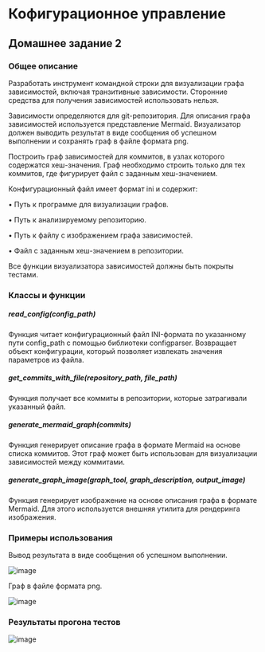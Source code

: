 # Кофигурационное управление

## Домашнее задание 2

### Общее описание

Разработать инструмент командной строки для визуализации графа
зависимостей, включая транзитивные зависимости. Сторонние средства для
получения зависимостей использовать нельзя.

Зависимости определяются для git-репозитория. Для описания графа
зависимостей используется представление Mermaid. Визуализатор должен
выводить результат в виде сообщения об успешном выполнении и сохранять граф
в файле формата png.

Построить граф зависимостей для коммитов, в узлах которого содержатся
хеш-значения. Граф необходимо строить только для тех коммитов, где фигурирует
файл с заданным хеш-значением.

Конфигурационный файл имеет формат ini и содержит:

• Путь к программе для визуализации графов.

• Путь к анализируемому репозиторию.

• Путь к файлу с изображением графа зависимостей.

• Файл с заданным хеш-значением в репозитории.

Все функции визуализатора зависимостей должны быть покрыты тестами.

### Классы и функции

##### read_config(config_path)

Функция читает конфигурационный файл INI-формата по указанному пути config_path с помощью библиотеки configparser. Возвращает объект конфигурации, который позволяет извлекать значения параметров из файла.

##### get_commits_with_file(repository_path, file_path)

Функция получает все коммиты в репозитории, которые затрагивали указанный файл.

##### generate_mermaid_graph(commits)

Функция генерирует описание графа в формате Mermaid на основе списка коммитов. Этот граф может быть использован для визуализации зависимостей между коммитами.

##### generate_graph_image(graph_tool, graph_description, output_image)

Функция генерирует изображение на основе описания графа в формате Mermaid. Для этого используется внешняя утилита для рендеринга изображения.

### Примеры использования

Вывод результата в виде сообщения об успешном выполнении.

![image](https://github.com/user-attachments/assets/b91f331d-770e-42ba-a3b7-1d1d6bb2b61b)


Граф в файле формата png.

![image](https://github.com/user-attachments/assets/dabc0a84-c409-451b-a0db-dcd1674da04f)

### Результаты прогона тестов

![image](https://github.com/user-attachments/assets/b54b63e7-d603-4f26-a27e-fcc03859e912)



